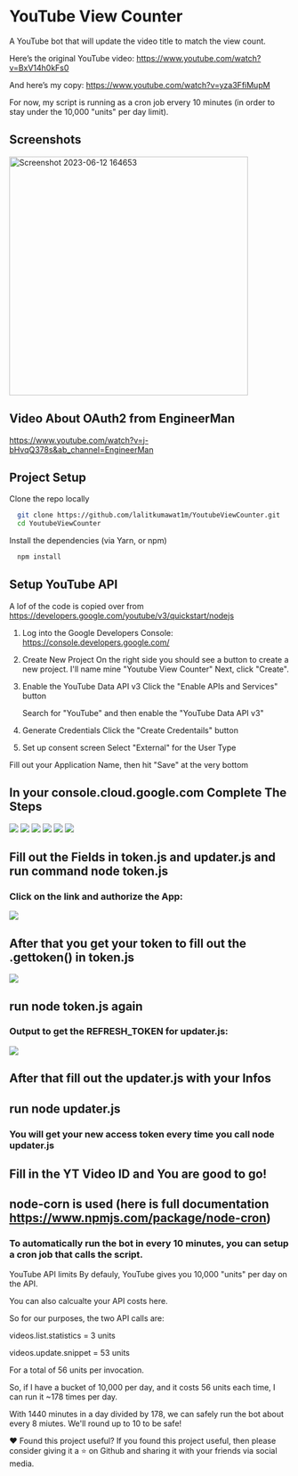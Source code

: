 # YouTube View Counter

A YouTube bot that will update the video title to match the view count.

Here’s the original YouTube video: https://www.youtube.com/watch?v=BxV14h0kFs0

And here’s my copy: https://www.youtube.com/watch?v=yza3FfiMupM

For now, my script is running as a cron job ervery 10 minutes (in order to stay under the 10,000 "units" per day limit).

## Screenshots
<img width="429" alt="Screenshot 2023-06-12 164653" src="https://github.com/lalitkumawat1m/YoutubeViewCounter/assets/91591901/9a23fd27-97bc-45fa-9b2a-7f09de30d87d">


## Video About OAuth2 from EngineerMan
https://www.youtube.com/watch?v=j-bHvqQ378s&ab_channel=EngineerMan


## Project Setup
Clone the repo locally
```bash
  git clone https://github.com/lalitkumawat1m/YoutubeViewCounter.git
  cd YoutubeViewCounter
```

Install the dependencies (via Yarn, or npm)
```bash
  npm install 
```
## Setup YouTube API
A lof of the code is copied over from https://developers.google.com/youtube/v3/quickstart/nodejs

1. Log into the Google Developers Console:
   https://console.developers.google.com/


2. Create New Project
   On the right side you should see a button to create a new project.
   I'll name mine "Youtube View Counter"
   Next, click "Create".


3. Enable the YouTube Data API v3
   Click the "Enable APIs and Services" button

   Search for "YouTube" and then enable the "YouTube Data API v3"


4. Generate Credentials
   Click the "Create Credentails" button 
   
   
5. Set up consent screen
   Select "External" for the User Type



Fill out your Application Name, then hit "Save" at the very bottom



## In your console.cloud.google.com Complete The Steps
![](https://i.imgur.com/auZWeFl.png)
![](https://i.imgur.com/jJg1hXd.png)
![](https://i.imgur.com/2mCYzaJ.png)
![](https://i.imgur.com/ebTFytw.png)
![](https://i.imgur.com/ZzEjy7K.png)
![](https://i.imgur.com/IPKJxmJ.png)

## Fill out the Fields in token.js and updater.js and run command node token.js
### Click on the link and authorize the App:
![](https://i.imgur.com/rNIuTnD.png)

## After that you get your token to fill out the .gettoken() in token.js
![](https://i.imgur.com/ZooGv3l.png)

## run node token.js again
### Output to get the REFRESH_TOKEN for updater.js: 
![](https://i.imgur.com/kr4YO81.png)


## After that fill out the updater.js with your Infos
## run node updater.js

### You will get your new access token every time you call node updater.js
## Fill in the YT Video ID and You are good to go!

## node-corn is used (here is full documentation https://www.npmjs.com/package/node-cron) 
### To automatically run the bot in every 10 minutes, you can setup a cron job that calls the script.

YouTube API limits
By defauly, YouTube gives you 10,000 "units" per day on the API.

You can also calcualte your API costs here.

So for our purposes, the two API calls are:

videos.list.statistics = 3 units

videos.update.snippet = 53 units

For a total of 56 units per invocation.

So, if I have a bucket of 10,000 per day, and it costs 56 units each time, I can run it ~178 times per day.

With 1440 minutes in a day divided by 178, we can safely run the bot about every 8 miutes. We'll round up to 10 to be safe!

❤️ Found this project useful? If you found this project useful, then please consider giving it a ⭐ on Github and sharing it with your friends via social media.




